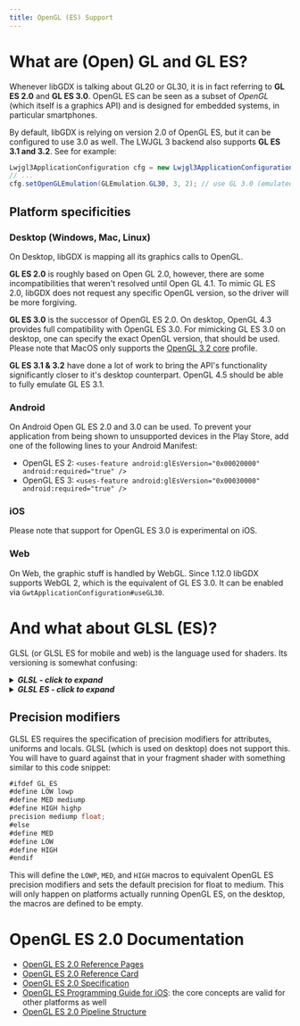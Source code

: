 ```yaml
---
title: OpenGL (ES) Support
---
```

# What are (Open) GL and GL ES?

Whenever libGDX is talking about GL20 or GL30, it is in fact referring to **GL ES 2.0** and **GL ES 3.0**. OpenGL ES can be seen as a subset of _OpenGL_ (which itself is a graphics API) and is designed for embedded systems, in particular smartphones.

By default, libGDX is relying on version 2.0 of OpenGL ES, but it can be configured to use 3.0 as well. The LWJGL 3 backend also supports **GL ES 3.1 and 3.2**. See for example:

```java
Lwjgl3ApplicationConfiguration cfg = new Lwjgl3ApplicationConfiguration();
// ...
cfg.setOpenGLEmulation(GLEmulation.GL30, 3, 2); // use GL 3.0 (emulated by OpenGL 3.2)
```

## Platform specificities
### Desktop (Windows, Mac, Linux)
On Desktop, libGDX is mapping all its graphics calls to OpenGL.

**GL ES 2.0** is roughly based on Open GL 2.0, however, there are some incompatibilities that weren't resolved until Open GL 4.1. To mimic GL ES 2.0, libGDX does not request any specific OpenGL version, so the driver will be more forgiving.

**GL ES 3.0** is the successor of OpenGL ES 2.0. On desktop, OpenGL 4.3 provides full compatibility with OpenGL ES 3.0. For mimicking GL ES 3.0 on desktop, one can specify the exact OpenGL version, that should be used. Please note that MacOS only supports the [OpenGL 3.2 core](https://www.khronos.org/opengl/wiki/OpenGL_Context#OpenGL_3.2_and_Profiles) profile.

**GL ES 3.1 & 3.2** have done a lot of work to bring the API's functionality significantly closer to it's desktop counterpart. OpenGL 4.5 should be able to fully emulate GL ES 3.1.

### Android
On Android Open GL ES 2.0 and 3.0 can be used. To prevent your application from being shown to unsupported devices in the Play Store, add one of the following lines to your Android Manifest:
- OpenGL ES 2: `<uses-feature android:glEsVersion="0x00020000" android:required="true" />`
- OpenGL ES 3: `<uses-feature android:glEsVersion="0x00030000" android:required="true" />`

### iOS
Please note that support for OpenGL ES 3.0 is experimental on iOS.

### Web
On Web, the graphic stuff is handled by WebGL. Since 1.12.0 libGDX supports WebGL 2, which is the equivalent of GL ES 3.0. It can be enabled via `GwtApplicationConfiguration#useGL30`.

# And what about GLSL (ES)?
GLSL (or GLSL ES for mobile and web) is the language used for shaders. Its versioning is somewhat confusing:

<details>
  <summary><b><i>GLSL - click to expand</i></b></summary>

<br/>
<div markdown="1">
| Open GL Version | GLSL Version |
| --- | --- |
| 2.0 | 110 |
| 2.1 | 120 |
| 3.0 | 130 |
| 3.1 | 140 |
| 3.2 | 150 |
| 3.3 | 330 |
| 4.0 | 400 |
| 4.1 | 410 |
| 4.2 | 420 |
| 4.3 | 430 |
| 4.4 | 440 |
| 4.5 | 450 |
| 4.6 | 460 |

For some advice on porting shaders from version 120 to 330+, see [here](https://github.com/mattdesl/lwjgl-basics/wiki/GLSL-Versions#version-330).
</div>

</details>

<details>
  <summary><b><i>GLSL ES - click to expand</i></b></summary>

<br/>
<div markdown="1">
| OpenGL ES Version | GLSL EL Version | Based on GLSL Version (OpenGL) |
| --- | --- | --- |
| 2.0 | 100 | 120 (2.1) |
| 3.0 | 300 es | 330 (3.3) |

</div>

</details>

## Precision modifiers
GLSL ES requires the specification of precision modifiers for attributes, uniforms and locals. GLSL (which is used on desktop) does not support this. You will have to guard against that in your fragment shader with something similar to this code snippet:

```java
#ifdef GL_ES
#define LOW lowp
#define MED mediump
#define HIGH highp
precision mediump float;
#else
#define MED
#define LOW
#define HIGH
#endif
```

This will define the `LOWP`, `MED`, and `HIGH` macros to equivalent OpenGL ES precision modifiers and sets the default precision for float to medium. This will only happen on platforms actually running OpenGL ES, on the desktop, the macros are defined to be empty.

# OpenGL ES 2.0 Documentation
* [OpenGL ES 2.0 Reference Pages](https://www.khronos.org/registry/OpenGL-Refpages/es2.0/)
* [OpenGL ES 2.0 Reference Card](https://www.khronos.org/opengles/sdk/docs/reference_cards/OpenGL-ES-2_0-Reference-card.pdf)
* [OpenGL ES 2.0 Specification](https://www.khronos.org/registry/OpenGL/index_es.php#specs2)
* [OpenGL ES Programming Guide for iOS](https://developer.apple.com/library/archive/documentation/3DDrawing/Conceptual/OpenGLES_ProgrammingGuide/Introduction/Introduction.html): the core concepts are valid for other platforms as well
* [OpenGL ES 2.0 Pipeline Structure](https://en.wikibooks.org/wiki/OpenGL_Programming/OpenGL_ES_Overview#OpenGL_ES_2.0_Pipeline_Structure)
